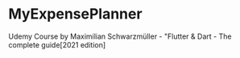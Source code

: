 # MyExpensePlanner
Udemy Course by Maximilian Schwarzmüller - "Flutter &amp; Dart - The complete guide[2021 edition]

